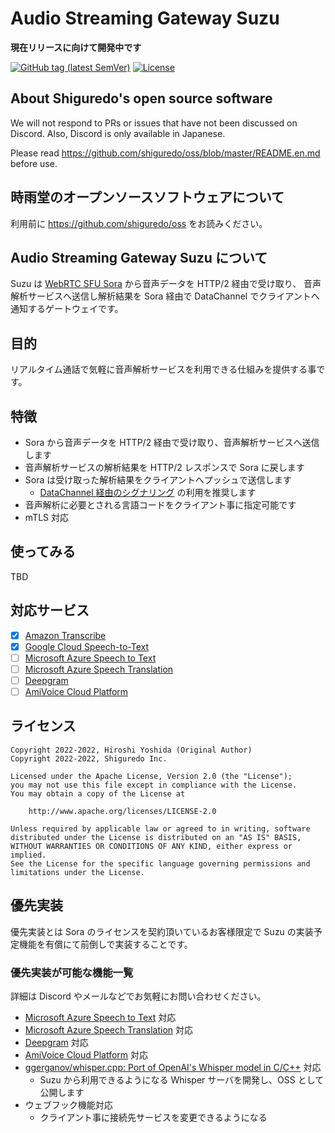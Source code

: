 # Audio Streaming Gateway Suzu


**現在リリースに向けて開発中です**

[![GitHub tag (latest SemVer)](https://img.shields.io/github/tag/shiguredo/suzu.svg)](https://github.com/shiguredo/suzu)
[![License](https://img.shields.io/badge/License-Apache%202.0-blue.svg)](https://opensource.org/licenses/Apache-2.0)

## About Shiguredo's open source software

We will not respond to PRs or issues that have not been discussed on Discord. Also, Discord is only available in Japanese.

Please read https://github.com/shiguredo/oss/blob/master/README.en.md before use.

## 時雨堂のオープンソースソフトウェアについて

利用前に https://github.com/shiguredo/oss をお読みください。

## Audio Streaming Gateway Suzu について

Suzu は [WebRTC SFU Sora](https://sora.shiguredo.jp) から音声データを HTTP/2 経由で受け取り、
音声解析サービスへ送信し解析結果を Sora 経由で DataChannel でクライアントへ通知するゲートウェイです。

## 目的

リアルタイム通話で気軽に音声解析サービスを利用できる仕組みを提供する事です。

## 特徴

- Sora から音声データを HTTP/2 経由で受け取り、音声解析サービスへ送信します
- 音声解析サービスの解析結果を HTTP/2 レスポンスで Sora に戻します
- Sora は受け取った解析結果をクライアントへプッシュで送信します
    - [DataChannel 経由のシグナリング](https://sora-doc.shiguredo.jp/DATA_CHANNEL_SIGNALING) の利用を推奨します
- 音声解析に必要とされる言語コードをクライアント事に指定可能です
- mTLS 対応

## 使ってみる

TBD

<!---
Suzu を使ってみたい人は [USE.md](doc/USE.md) をお読みください。
-->

## 対応サービス

- [x] [Amazon Transcribe](https://aws.amazon.com/jp/transcribe/)
- [x] [Google Cloud Speech-to-Text](https://cloud.google.com/speech-to-text)
- [ ] [Microsoft Azure Speech to Text](https://azure.microsoft.com/ja-jp/products/cognitive-services/speech-to-text/)
- [ ] [Microsoft Azure Speech Translation](https://azure.microsoft.com/ja-jp/products/cognitive-services/speech-translation/)
- [ ] [Deepgram](https://deepgram.com/)
- [ ] [AmiVoice Cloud Platform](https://acp.amivoice.com/amivoice/)

## ライセンス

```
Copyright 2022-2022, Hiroshi Yoshida (Original Author)
Copyright 2022-2022, Shiguredo Inc.

Licensed under the Apache License, Version 2.0 (the "License");
you may not use this file except in compliance with the License.
You may obtain a copy of the License at

    http://www.apache.org/licenses/LICENSE-2.0

Unless required by applicable law or agreed to in writing, software
distributed under the License is distributed on an "AS IS" BASIS,
WITHOUT WARRANTIES OR CONDITIONS OF ANY KIND, either express or implied.
See the License for the specific language governing permissions and
limitations under the License.
```

## 優先実装

優先実装とは Sora のライセンスを契約頂いているお客様限定で Suzu の実装予定機能を有償にて前倒しで実装することです。

### 優先実装が可能な機能一覧

詳細は Discord やメールなどでお気軽にお問い合わせください。

- [Microsoft Azure Speech to Text](https://azure.microsoft.com/ja-jp/products/cognitive-services/speech-to-text/) 対応
- [Microsoft Azure Speech Translation](https://azure.microsoft.com/ja-jp/products/cognitive-services/speech-translation/) 対応
- [Deepgram](https://deepgram.com/) 対応
- [AmiVoice Cloud Platform](https://acp.amivoice.com/amivoice/) 対応
- [ggerganov/whisper\.cpp: Port of OpenAI's Whisper model in C/C\+\+](https://github.com/ggerganov/whisper.cpp) 対応
    - Suzu から利用できるようになる Whisper サーバを開発し、OSS として公開します
- ウェブフック機能対応
    - クライアント事に接続先サービスを変更できるようになる
